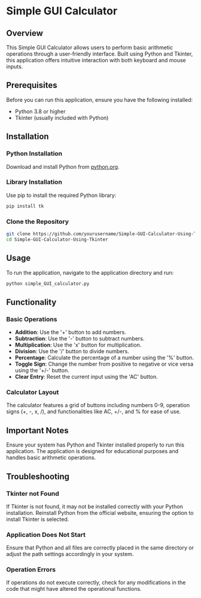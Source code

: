 
# Simple GUI Calculator

## Overview
This Simple GUI Calculator allows users to perform basic arithmetic operations through a user-friendly interface. Built using Python and Tkinter, this application offers intuitive interaction with both keyboard and mouse inputs.

## Prerequisites
Before you can run this application, ensure you have the following installed:
- Python 3.8 or higher
- Tkinter (usually included with Python)

## Installation

### Python Installation
Download and install Python from [python.org](https://www.python.org/downloads/).

### Library Installation
Use pip to install the required Python library:
```bash
pip install tk
```

### Clone the Repository
```bash
git clone https://github.com/yourusername/Simple-GUI-Calculator-Using-Tkinter.git
cd Simple-GUI-Calculator-Using-Tkinter
```

## Usage
To run the application, navigate to the application directory and run:
```bash
python simple_GUI_calculator.py
```

## Functionality

### Basic Operations
- **Addition**: Use the '+' button to add numbers.
- **Subtraction**: Use the '-' button to subtract numbers.
- **Multiplication**: Use the 'x' button for multiplication.
- **Division**: Use the '/' button to divide numbers.
- **Percentage**: Calculate the percentage of a number using the '%' button.
- **Toggle Sign**: Change the number from positive to negative or vice versa using the '+/-' button.
- **Clear Entry**: Reset the current input using the 'AC' button.

### Calculator Layout
The calculator features a grid of buttons including numbers 0-9, operation signs (+, -, x, /), and functionalities like AC, +/-, and % for ease of use.

## Important Notes
Ensure your system has Python and Tkinter installed properly to run this application. The application is designed for educational purposes and handles basic arithmetic operations.

## Troubleshooting

### Tkinter not Found
If Tkinter is not found, it may not be installed correctly with your Python installation. Reinstall Python from the official website, ensuring the option to install Tkinter is selected.

### Application Does Not Start
Ensure that Python and all files are correctly placed in the same directory or adjust the path settings accordingly in your system.

### Operation Errors
If operations do not execute correctly, check for any modifications in the code that might have altered the operational functions.
